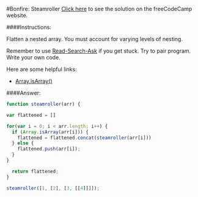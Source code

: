 #Bonfire: Steamroller
<a href="http://freecodecamp.com/challenges/Bonfire:%20Steamroller?solution=function%20steamroller(arr)%20%7B%0A%0Avar%20flattened%20%3D%20%5B%5D%0A%0Afor(var%20i%20%3D%200%3B%20i%20%3C%20arr.length%3B%20i%2B%2B)%20%7B%0A%20%20if%20(Array.isArray(arr%5Bi%5D))%20%7B%0A%20%20%20%20flattened%20%3D%20flattened.concat(steamroller(arr%5Bi%5D))%0A%20%20%7D%20else%20%7B%0A%20%20%20%20flattened.push(arr%5Bi%5D)%3B%0A%20%20%7D%0A%7D%0A%0A%20%20return%20flattened%3B%20%0A%7D%0A%0Asteamroller(%5B1%2C%20%5B2%5D%2C%20%5B3%2C%20%5B%5B4%5D%5D%5D%5D)%3B%0A" target="_blank">Click here</a> to see the solution on the freeCodeCamp website.


####Instructions:
<p class="wrappable negative-10">Flatten a nested array. You must account for varying levels of nesting.</p><p class="wrappable negative-10">Remember to use <a href="//github.com/FreeCodeCamp/freecodecamp/wiki/How-to-get-help-when-you-get-stuck" target="_blank">Read-Search-Ask</a> if you get stuck. Try to pair program. Write your own code.</p><div class="negative-30-bottom"><div id="MDN-links"><p class="negative-10">Here are some helpful links:</p><div class="negative-10"><ul><li><a href="https://developer.mozilla.org/en-US/docs/Web/JavaScript/Reference/Global_Objects/Array/isArray" target="_blank">Array.isArray()</a></li></ul></div></div></div>


####Answer:
```javascript
function steamroller(arr) {

var flattened = []

for(var i = 0; i < arr.length; i++) {
  if (Array.isArray(arr[i])) {
    flattened = flattened.concat(steamroller(arr[i]))
  } else {
    flattened.push(arr[i]);
  }
}

  return flattened; 
}

steamroller([1, [2], [3, [[4]]]]);

```